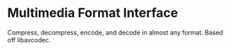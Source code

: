 # Multimedia Format Interface
Compress, decompress, encode, and decode in almost any format.  Based off libavcodec.
